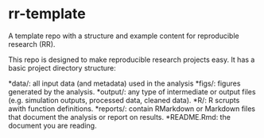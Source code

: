 # rr-template
A template repo with a structure and example content for reproducible research (RR).


This repo is designed to make reproducible research projects easy. It has a basic project directory structure:

*data/: all input data (and metadata) used in the analysis
*figs/: figures generated by the analysis.
*output/: any type of intermediate or output files (e.g. simulation outputs, processed data, cleaned data).
*R/: R scrupts awith function definitions.
*reports/: contain RMarkdown or Markdown files that document the analysis or report on results. 
*README.Rmd: the document you are reading.